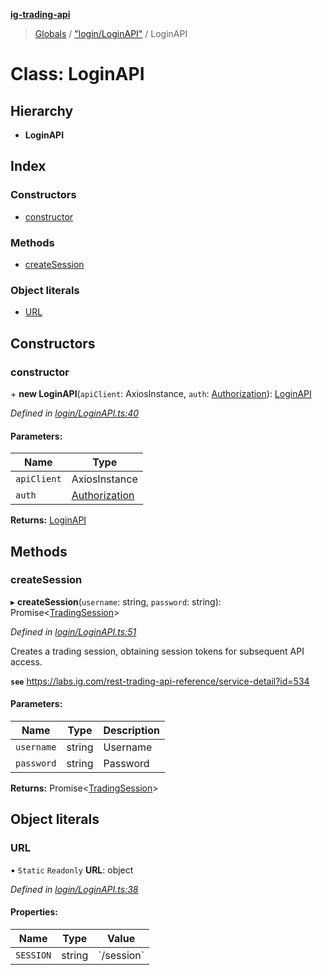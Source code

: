 **[ig-trading-api](../README.md)**

> [Globals](../globals.md) / ["login/LoginAPI"](../modules/_login_loginapi_.md) / LoginAPI

# Class: LoginAPI

## Hierarchy

* **LoginAPI**

## Index

### Constructors

* [constructor](_login_loginapi_.loginapi.md#constructor)

### Methods

* [createSession](_login_loginapi_.loginapi.md#createsession)

### Object literals

* [URL](_login_loginapi_.loginapi.md#url)

## Constructors

### constructor

\+ **new LoginAPI**(`apiClient`: AxiosInstance, `auth`: [Authorization](../interfaces/_client_restclient_.authorization.md)): [LoginAPI](_login_loginapi_.loginapi.md)

*Defined in [login/LoginAPI.ts:40](https://github.com/bennycode/ig-trading-api/blob/609342c/src/login/LoginAPI.ts#L40)*

#### Parameters:

Name | Type |
------ | ------ |
`apiClient` | AxiosInstance |
`auth` | [Authorization](../interfaces/_client_restclient_.authorization.md) |

**Returns:** [LoginAPI](_login_loginapi_.loginapi.md)

## Methods

### createSession

▸ **createSession**(`username`: string, `password`: string): Promise\<[TradingSession](../interfaces/_login_loginapi_.tradingsession.md)>

*Defined in [login/LoginAPI.ts:51](https://github.com/bennycode/ig-trading-api/blob/609342c/src/login/LoginAPI.ts#L51)*

Creates a trading session, obtaining session tokens for subsequent API access.

**`see`** https://labs.ig.com/rest-trading-api-reference/service-detail?id=534

#### Parameters:

Name | Type | Description |
------ | ------ | ------ |
`username` | string | Username |
`password` | string | Password |

**Returns:** Promise\<[TradingSession](../interfaces/_login_loginapi_.tradingsession.md)>

## Object literals

### URL

▪ `Static` `Readonly` **URL**: object

*Defined in [login/LoginAPI.ts:38](https://github.com/bennycode/ig-trading-api/blob/609342c/src/login/LoginAPI.ts#L38)*

#### Properties:

Name | Type | Value |
------ | ------ | ------ |
`SESSION` | string | \`/session\` |
